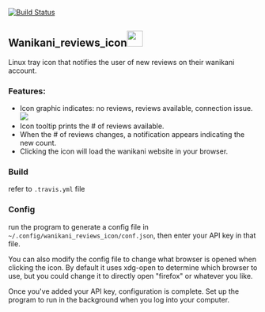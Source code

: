 [![Build Status](https://travis-ci.org/jfcameron/jfc-wanikani_reviews_icon.svg?branch=master)](https://travis-ci.org/jfcameron/jfc-wanikani_reviews_icon)

## Wanikani_reviews_icon<img src="https://jfcameron.github.io/jfc-wanikani_reviews_icon/img/wanikani-32.png" width="32px">

Linux tray icon that notifies the user of new reviews on their wanikani account.

### Features:
- Icon graphic indicates: no reviews, reviews available, connection issue. <img src="https://jfcameron.github.io/jfc-wanikani_reviews_icon/img/wanikani-32-no-reviews.png">
- Icon tooltip prints the # of reviews available.
- When the # of reviews changes, a notification appears indicating the new count.
- Clicking the icon will load the wanikani website in your browser.

### Build

refer to `.travis.yml` file

### Config

run the program to generate a config file in `~/.config/wanikani_reviews_icon/conf.json`, then enter your API key in that file.

You can also modify the config file to change what browser is opened when clicking the icon. By default it uses xdg-open to determine which browser to use, but you could change it to directly open "firefox" or whatever you like.

Once you've added your API key, configuration is complete. Set up the program to run in the background when you log into your computer.

